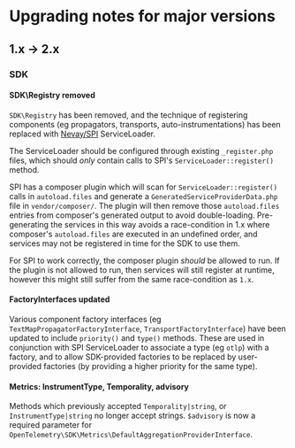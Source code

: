 # Upgrading notes for major versions

## 1.x -> 2.x

### SDK

#### SDK\Registry removed
`SDK\Registry` has been removed, and the technique of registering components (eg propagators, transports,
auto-instrumentations) has been replaced with [Nevay/SPI](https://github.com/Nevay/spi/) ServiceLoader.

The ServiceLoader should be configured through existing `_register.php` files, which should *only* contain calls to
SPI's `ServiceLoader::register()` method.

SPI has a composer plugin which will scan for `ServiceLoader::register()` calls in `autoload.files` and generate a
`GeneratedServiceProviderData.php` file in `vendor/composer/`. The plugin will then remove those `autoload.files` entries
from composer's generated output to avoid double-loading.
Pre-generating the services in this way avoids a race-condition in 1.x where composer's `autoload.files` are executed in an
undefined order, and services may not be registered in time for the SDK to use them.

For SPI to work correctly, the composer plugin _should_ be allowed to run. If the plugin is not allowed to run, then
services will still register at runtime, however this might still suffer from the same race-condition as `1.x`.

#### FactoryInterfaces updated
Various component factory interfaces (eg `TextMapPropagatorFactoryInterface`, `TransportFactoryInterface`) have been
updated to include `priority()` and `type()` methods. These are used in conjunction with SPI ServiceLoader to associate
a type (eg `otlp`) with a factory, and to allow SDK-provided factories to be replaced by user-provided factories (by
providing a higher priority for the same type).

#### Metrics: InstrumentType, Temporality, advisory
Methods which previously accepted `Temporality|string`, or `InstrumentType|string` no longer accept strings.
`$advisory` is now a required parameter for `OpenTelemetry\SDK\Metrics\DefaultAggregationProviderInterface`.
